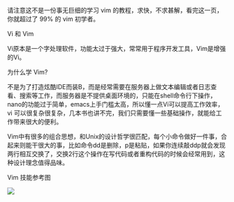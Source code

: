 请注意这不是一份事无巨细的学习 vim 的教程，求快，不求甚解，看完这一页，你就超过了 99% 的 vim 初学者。



Vi 和 Vim

Vi原本是一个字处理软件，功能太过于强大，常常用于程序开发工具，Vim是增强的Vi。



为什么学 Vim?

不是为了打造炫酷IDE而装B，而是经常需要在服务器上做文本编辑或者日志查看、搜索等工作，而服务器是不提供桌面环境的，只能在shell命令行下操作，nano的功能过于简单，emacs上手门槛太高，所以懂一点Vi可以提高工作效率，vi 可以很复杂很复杂，几本书也讲不完，我们只需要懂一些基础操作，就能给工作带来很大的便利。

Vim中有很多的组合思想，和Unix的设计哲学很匹配，每个小命令做好一件事，合起来则能干很大的事，比如命令dd是删除，p是粘贴，如果你连续敲ddp就会发现两行相互交换了，交换2行这个操作在写代码或者重构代码的时候会经常用到，这种设计理念值得品味。



Vim 技能参考图

![](http://processon.com/chart_image/5fc5f8c207912932989c0315.png)
